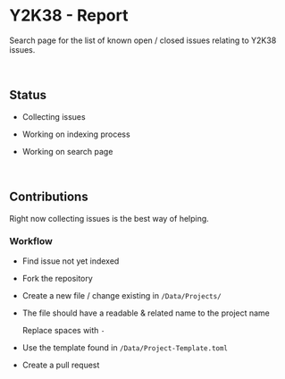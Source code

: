 
# Y2K38 - Report

Search page for the list of known open / closed issues relating to Y2K38 issues.

<br/>

## Status

- Collecting issues

- Working on indexing process

- Working on search page

<br/>

## Contributions

Right now collecting issues is the best way of helping.

### Workflow

- Find issue not yet indexed

- Fork the repository

- Create a new file / change existing in `/Data/Projects/`

- The file should have a readable & related name to the project name

    Replace spaces with `-`

- Use the template found in `/Data/Project-Template.toml`

- Create a pull request